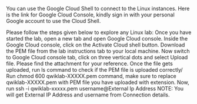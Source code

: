 You can use the Google Cloud Shell to connect to the Linux instances. Here is the link  for Google Cloud Console, kindly sign in with your personal Google account to use the Cloud Shell.

Please follow the steps given below to explore any Linux lab:
Once you have started the lab, open a new tab and open Google Cloud console.
Inside the Google Cloud console, click on the Activate Cloud shell button.
Download the PEM file from the lab instructions tab to your local machine. Now switch to Google Cloud console tab, click on three vertical dots and select Upload file. Please find the attachment for your reference.
Once the file gets uploaded, run ls command to check if the PEM file is uploaded correctly/
Run chmod 600 qwiklab-XXXXX.pem command, make sure to replace qwiklab-XXXXX.pem with PEM file you have uploaded with extension.
Now, run ssh -i qwiklab-xxxxx.pem username@External Ip Address
NOTE: You will get External IP Address and username from Connection details.
